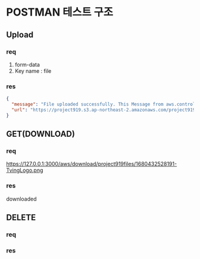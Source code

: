 # POSTMAN 테스트 구조

## Upload

### req

1. form-data
2. Key name : file

### res

```json
{
  "message": "File uploaded successfully. This Message from aws.controller",
  "url": "https://project919.s3.ap-northeast-2.amazonaws.com/project919files/1680424637691-DisneyPlusLogo.png"
}
```

## GET(DOWNLOAD)

### req

https://127.0.0.1:3000/aws/download/project919files/1680432528191-TvingLogo.png

### res

downloaded

## DELETE

### req

### res
